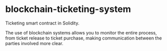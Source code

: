 # blockchain-ticketing-system
Ticketing smart contract in Solidity. 

The use of blockchain systems allows you to monitor the entire process, from ticket release to ticket purchase, making communication between the parties involved more clear.
